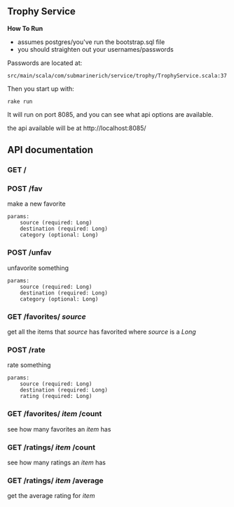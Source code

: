 ## Trophy Service ##

**How To Run**

* assumes postgres/you've run the bootstrap.sql file
* you should straighten out your usernames/passwords

Passwords are located at:

    src/main/scala/com/submarinerich/service/trophy/TrophyService.scala:37

Then you start up with:

    rake run

It will run on port 8085, and you can see what api options are available. 

the api available will be at http://localhost:8085/


## API documentation ##


### GET /

### POST /fav 

make a new favorite

    params:
        source (required: Long)
        destination (required: Long)
        category (optional: Long)

### POST /unfav

unfavorite something

    params:
        source (required: Long)
        destination (required: Long)
        category (optional: Long)

### GET /favorites/ _source_

get all the items that _source_ has favorited where _source_ is a *Long*

### POST /rate

rate something

    params:
        source (required: Long)
        destination (required: Long)
        rating (required: Long)

### GET /favorites/ _item_  /count

see how many favorites an _item_ has


### GET /ratings/ _item_  /count

see how many ratings an _item_ has

### GET /ratings/ _item_  /average

get the average rating for _item_



